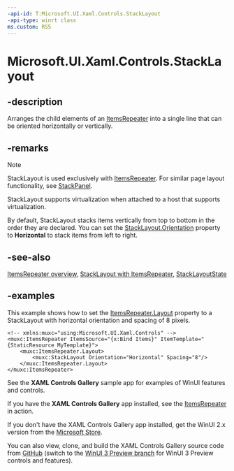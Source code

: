 ```yaml
---
-api-id: T:Microsoft.UI.Xaml.Controls.StackLayout
-api-type: winrt class
ms.custom: RS5
---
```


<!-- Class syntax.
public class StackLayout : VirtualizingLayoutBase, VirtualizingLayoutBase
-->

# Microsoft.UI.Xaml.Controls.StackLayout

## -description

Arranges the child elements of an [ItemsRepeater](itemsrepeater.md) into a single line that can be oriented horizontally or vertically.

## -remarks

> [!NOTE]
> StackLayout is used exclusively with [ItemsRepeater](itemsrepeater.md). For similar page layout functionality, see [StackPanel](/uwp/api/Windows.UI.Xaml.Controls.StackPanel).

StackLayout supports virtualization when attached to a host that supports virtualization.

By default, StackLayout stacks items vertically from top to bottom in the order they are declared. You can set the [StackLayout.Orientation](stacklayout_orientation.md) property to **Horizontal** to stack items from left to right.

## -see-also

[ItemsRepeater overview](/windows/uwp/design/controls-and-patterns/items-repeater), [StackLayout with ItemsRepeater](/uwp/design/controls-and-patterns/items-repeater#stacklayout), [StackLayoutState](stacklayoutstate.md)

## -examples

This example shows how to set the [ItemsRepeater.Layout](itemsrepeater_layout.md) property to a StackLayout with horizontal orientation and spacing of 8 pixels.

```xaml
<!-- xmlns:muxc="using:Microsoft.UI.Xaml.Controls" -->
<muxc:ItemsRepeater ItemsSource="{x:Bind Items}" ItemTemplate="{StaticResource MyTemplate}">
    <muxc:ItemsRepeater.Layout>
        <muxc:StackLayout Orientation="Horizontal" Spacing="8"/>
    </muxc:ItemsRepeater.Layout>
</muxc:ItemsRepeater>
```

See the **XAML Controls Gallery** sample app for examples of WinUI features and controls.

If you have the **XAML Controls Gallery** app installed, see the [ItemsRepeater](xamlcontrolsgallery:/item/ItemsRepeater) in action.

If you don't have the XAML Controls Gallery app installed, get the WinUI 2.x version from the [Microsoft Store](https://www.microsoft.com/p/xaml-controls-gallery/9msvh128x2zt).

You can also view, clone, and build the XAML Controls Gallery source code from [GitHub](https://github.com/Microsoft/Xaml-Controls-Gallery) (switch to the [WinUI 3 Preview branch](https://github.com/microsoft/Xaml-Controls-Gallery/tree/winui3preview) for WinUI 3 Preview controls and features).
